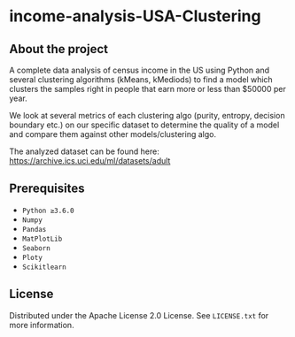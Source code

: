 # income-analysis-USA-Clustering


<!-- ABOUT THE PROJECT -->
## About the project

A complete data analysis of census income in the US using Python and several clustering algorithms (kMeans, kMediods) to find a model which clusters the samples right in people that earn more or less than $50000 per year. 

We look at several metrics of each clustering algo (purity, entropy, decision boundary etc.) on our specific dataset to determine the quality of a model and compare them against other models/clustering algo. 

The analyzed dataset can be found here: https://archive.ics.uci.edu/ml/datasets/adult

## Prerequisites

- `Python ≥3.6.0`
- `Numpy`
- `Pandas`
- `MatPlotLib`
- `Seaborn`
- `Ploty`
- `Scikitlearn`

<!-- LICENSE -->
## License

Distributed under the Apache License 2.0 License. See `LICENSE.txt` for more information.

